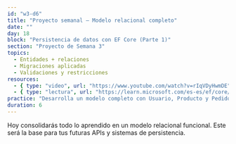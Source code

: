 ```yaml
---
id: "w3-d6"
title: "Proyecto semanal – Modelo relacional completo"
date: ""
day: 18
block: "Persistencia de datos con EF Core (Parte 1)"
section: "Proyecto de Semana 3"
topics:
  - Entidades + relaciones
  - Migraciones aplicadas
  - Validaciones y restricciones
resources:
  - { type: "video", url: "https://www.youtube.com/watch?v=rIqVDyHwmDE" }
  - { type: "lectura", url: "https://learn.microsoft.com/es-es/ef/core/modeling/" }
practice: "Desarrolla un modelo completo con Usuario, Producto y Pedido, con migraciones aplicadas y relaciones configuradas."
duration: 6
---
```


Hoy consolidarás todo lo aprendido en un modelo relacional funcional. Este será la base para tus futuras APIs y sistemas de persistencia.
